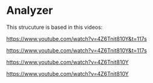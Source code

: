 # Analyzer
This strucuture is based in this videos:

https://www.youtube.com/watch?v=4Z6Tnit810Y&t=117s

https://www.youtube.com/watch?v=4Z6Tnit810Y&t=117s

https://www.youtube.com/watch?v=4Z6Tnit810Y

https://www.youtube.com/watch?v=4Z6Tnit810Y
